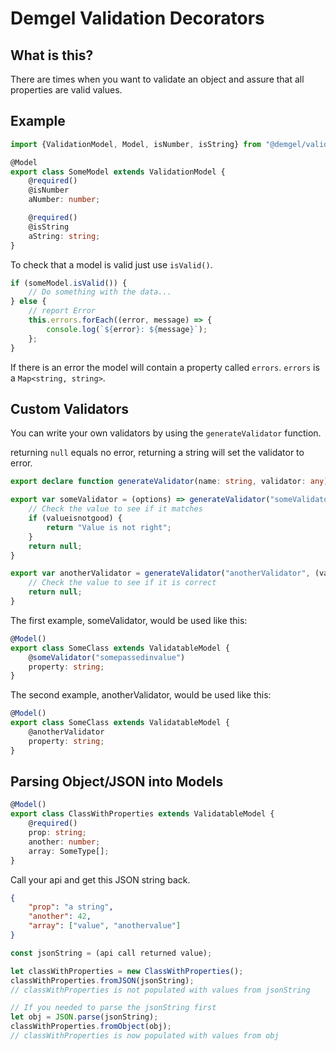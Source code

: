 # Demgel Validation Decorators

## What is this?
There are times when you want to validate an object and assure that all properties are valid values.

## Example

``` typescript
import {ValidationModel, Model, isNumber, isString} from "@demgel/validation";

@Model
export class SomeModel extends ValidationModel {
    @required()
    @isNumber
    aNumber: number;

    @required()
    @isString
    aString: string;
}
```

To check that a model is valid just use `isValid()`.

``` typescript
if (someModel.isValid()) {
    // Do something with the data...
} else {
    // report Error
    this.errors.forEach((error, message) => {
        console.log(`${error}: ${message}`);
    };
}
```

If there is an error the model will contain a property called `errors`. `errors` is a `Map<string, string>`.

## Custom Validators

You can write your own validators by using the `generateValidator` function.

returning `null` equals no error, returning a string will set the validator to error.

``` typescript
export declare function generateValidator(name: string, validator: any): (target: Object, propertyKey: string) => void;
```

``` typescript
export var someValidator = (options) => generateValidator("someValidator", (value) => {
    // Check the value to see if it matches
    if (valueisnotgood) {
        return "Value is not right";
    }
    return null;
}

export var anotherValidator = generateValidator("anotherValidator", (value) => {
    // Check the value to see if it is correct
    return null;
}
```

The first example, someValidator, would be used like this:
``` typescript
@Model()
export class SomeClass extends ValidatableModel {
    @someValidator("somepassedinvalue")
    property: string;
}
```

The second example, anotherValidator, would be used like this:
``` typescript
@Model()
export class SomeClass extends ValidatableModel {
    @anotherValidator
    property: string;
}
```

## Parsing Object/JSON into Models
``` typescript
@Model()
export class ClassWithProperties extends ValidatableModel {
    @required()
    prop: string;
    another: number;
    array: SomeType[];
}
```

Call your api and get this JSON string back.
``` json
{
    "prop": "a string",
    "another": 42,
    "array": ["value", "anothervalue"]
}
```

``` typescript
const jsonString = (api call returned value);

let classWithProperties = new ClassWithProperties();
classWithProperties.fromJSON(jsonString);
// classWithProperties is not populated with values from jsonString

// If you needed to parse the jsonString first
let obj = JSON.parse(jsonString);
classWithProperties.fromObject(obj);
// classWithProperties is now populated with values from obj
```
